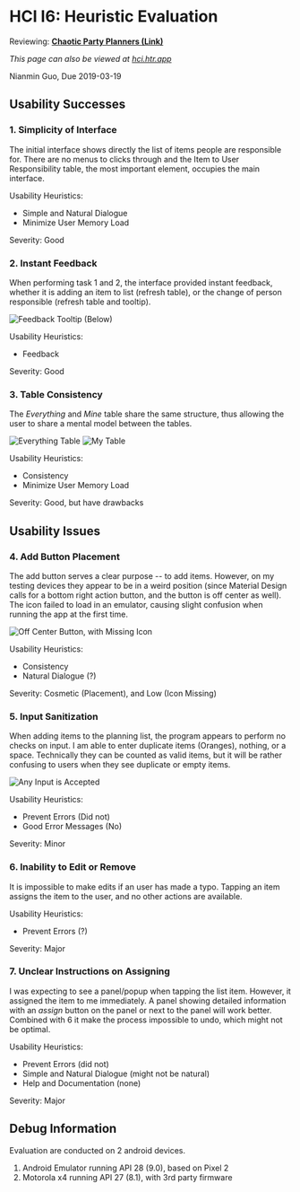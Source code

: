 # HCI I6: Heuristic Evaluation 

Reviewing: [**Chaotic Party Planners (Link)**](https://sites.google.com/view/chaotic-party-planners/home)

*This page can also be viewed at [hci.htr.app](https://hci.htr.app/pages/I6-Heuristic_Evaluation)*

Nianmin Guo, Due 2019-03-19

## Usability Successes

### 1. Simplicity of Interface

The initial interface shows directly the list of items people are responsible for. There are no menus to clicks through and the Item to User Responsibility table, the most important element, occupies the main interface. 


Usability Heuristics:

- Simple and Natural Dialogue
- Minimize User Memory Load

Severity: Good

### 2. Instant Feedback

When performing task 1 and 2, the interface provided instant feedback, whether it is adding an item to list (refresh table), or the change of person responsible (refresh table and tooltip).

![Feedback Tooltip (Below)](../resources/i06/i06-p2-1.png)

Usability Heuristics:

- Feedback

Severity: Good

### 3. Table Consistency

The *Everything* and *Mine* table share the same structure, thus allowing the user to share a mental model between the tables.

![Everything Table](../resources/i06/i06-p3-1.png)
![My Table](../resouces/i06/i06-p3-2.png)

Usability Heuristics:

- Consistency
- Minimize User Memory Load

Severity: Good, but have drawbacks

## Usability Issues

### 4. Add Button Placement

The add button serves a clear purpose -- to add items. However, on my testing devices they appear to be in a weird position (since Material Design calls for a bottom right action button, and the button is off center as well). The icon failed to load in an emulator, causing slight confusion when running the app at the first time.

![Off Center Button, with Missing Icon](../resources/i06/i06-p4-1.png)

Usability Heuristics:

- Consistency
- Natural Dialogue (?)

Severity: Cosmetic (Placement), and Low (Icon Missing)

### 5. Input Sanitization

When adding items to the planning list, the program appears to perform no checks on input. I am able to enter duplicate items (Oranges), nothing, or a space. Technically they can be counted as valid items, but it will be rather confusing to users when they see duplicate or empty items.

![Any Input is Accepted](../resources/i06/i06-p5-1.png)

Usability Heuristics:

- Prevent Errors (Did not)
- Good Error Messages (No)

Severity: Minor

### 6. Inability to Edit or Remove

It is impossible to make edits if an user has made a typo. Tapping an item assigns the item to the user, and no other actions are available. 

Usability Heuristics:

- Prevent Errors (?)

Severity: Major

### 7. Unclear Instructions on Assigning

I was expecting to see a panel/popup when tapping the list item. However, it assigned the item to me immediately. A panel showing detailed information with an *assign* button on the panel or next to the panel will work better. Combined with 6 it make the process impossible to undo, which might not be optimal. 

Usability Heuristics:

- Prevent Errors (did not)
- Simple and Natural Dialogue (might not be natural)
- Help and Documentation (none)

Severity: Major

## Debug Information 

Evaluation are conducted on 2 android devices. 

1. Android Emulator running API 28 (9.0), based on Pixel 2
2. Motorola x4 running API 27 (8.1), with 3rd party firmware